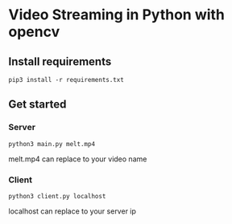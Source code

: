 # Video Streaming in Python with opencv

## Install requirements
```language=command
pip3 install -r requirements.txt
```

## Get started
### Server
```language=command
python3 main.py melt.mp4
```
melt.mp4 can replace to your video name

### Client
```language=command
python3 client.py localhost
```
localhost can replace to your server ip
